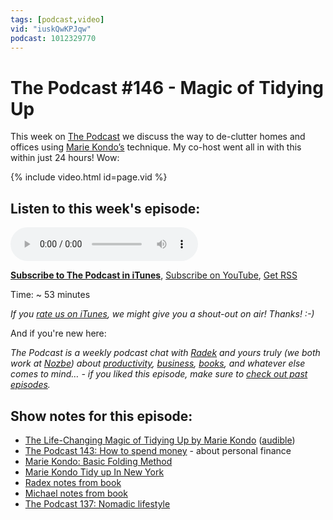 ```yaml
---
tags: [podcast,video]
vid: "iuskQwKPJqw"
podcast: 1012329770
---
```


# The Podcast #146 - Magic of Tidying Up

This week on [The Podcast][p] we discuss the way to de-clutter homes and offices using [Marie Kondo’s](/kondo) technique. My co-host went all in with this within just 24 hours! Wow:

{% include video.html id=page.vid %}

<!--More-->

## Listen to this week's episode:

<audio controls>
<source src="https://files.nozbe.com/podcast/146.mp3" type="audio/mpeg">
</audio>

**[Subscribe to The Podcast in iTunes][i]**, [Subscribe on YouTube][y], [Get RSS][rss]

Time: ~ 53 minutes

*If you [rate us on iTunes][i], we might give you a shout-out on air! Thanks! :-)*

And if you're new here:

*The Podcast is a weekly podcast chat with [Radek][r] and yours truly (we both work at [Nozbe][n]) about [productivity](/productivity), [business](/business), [books](/books), and whatever else comes to mind… - if you liked this episode, make sure to [check out past episodes](/podcast).*

## Show notes for this episode:

  * [The Life-Changing Magic of Tidying Up by Marie Kondo](https://www.amazon.com/Life-Changing-Magic-Tidying-Decluttering-Organizing/dp/1607747308/) ([audible](https://www.audible.com/pd/Self-Development/The-Life-Changing-Magic-of-Tidying-Audiobook/B01M03NLJY))
  * [The Podcast 143: How to spend money](/podcast-143) \- about personal finance
  * [Marie Kondo: Basic Folding Method](https://www.youtube.com/watch?v=Lpc5_1896ro)
  * [Marie Kondo Tidy up In New York](https://www.youtube.com/watch?v=Z6BkvPWaCnI)
  * [Radex notes from book](http://radex.io/books/magic-of-tidying-up/)
  * [Michael notes from book](/kondo/)
  * [The Podcast 137: Nomadic lifestyle](/podcast-137)

[y]: https://michael.gratis/thepodcastyt
[rss]: https://thepodcast.fm/episodes?format=RSS
[e]: /podcast-146

[p]: /podcast
[n]: https://michael.gratis/nozbe
[r]: https://michael.gratis/radex
[i]: https://michael.gratis/thepodcast
[o]: https://michael.gratis/ipadonly

